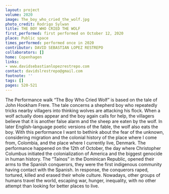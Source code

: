 ```yaml
---
layout: project
volume: 2020
image: The_boy_who_cried_the_wolf.jpg
photo_credit: Rodrigo Sylwan
title: THE BOY WHO CRIED THE WOLF
first_performed: first performed on October 12, 2020
place: Public space
times_performed: performed once in 2020
contributor: DAVID SEBASTIAN LOPEZ RESTREPO
collaborators: []
home: Copenhagen
links:
- www.davidsebastianlopezrestrepo.com
contact: davidslrestrepo@gmail.com
footnote: ''
tags: []
pages: 520-521
---
```



The Performance walk “The Boy Who Cried Wolf” is based on the tale of John Hookham Frere. The tale concerns a shepherd boy who repeatedly tricks nearby villagers into thinking wolves are attacking his flock. When a wolf actually does appear and the boy again calls for help, the villagers believe that it is another false alarm and the sheep are eaten by the wolf. In later English-language poetic versions of the fable, the wolf also eats the boy.
With this performance I want to bethink about the fear of the unknown, considering migration and the colonial history of the place where I come from, Colombia, and the place where I currently live, Denmark.
The performance happened on the 12th of October, the day where Christopher Columbus initiated the colonialization of America and the biggest genocide in human history. The “Taínos” in the Dominican Republic, opened their arms to the Spanish conquerors, they were the first indigenous community having contact with the Spanish. In response, the conquerors raped, tortured, killed and erased their whole culture.
Nowadays, other groups of humans travel the world, escaping war, hunger, inequality, with no other attempt than looking for better places to live.
